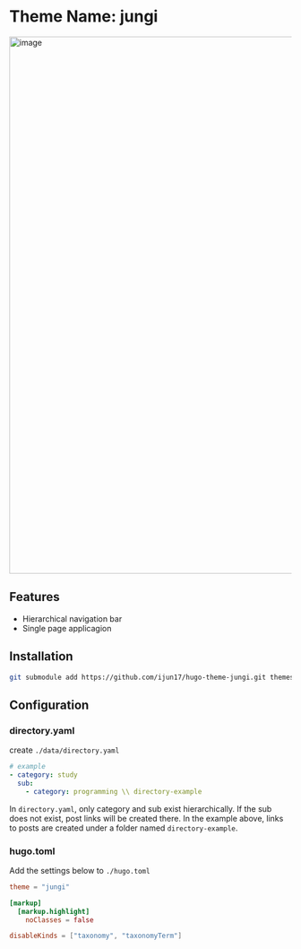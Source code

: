 # Theme Name: jungi

<img width="958" alt="image" src="https://github.com/user-attachments/assets/ef9b9841-6835-4eb8-987f-65090c8aa735" />

## Features

- Hierarchical navigation bar
- Single page applicagion

## Installation

```sh
git submodule add https://github.com/ijun17/hugo-theme-jungi.git themes/jungi
```

## Configuration

### directory.yaml

create `./data/directory.yaml`

```yaml
# example
- category: study
  sub:
    - category: programming \\ directory-example
```

In `directory.yaml`, only category and sub exist hierarchically. If the sub does not exist, post links will be created there. In the example above, links to posts are created under a folder named `directory-example`.

### hugo.toml

Add the settings below to `./hugo.toml`

```toml
theme = "jungi"

[markup]
  [markup.highlight]
    noClasses = false

disableKinds = ["taxonomy", "taxonomyTerm"]
```

